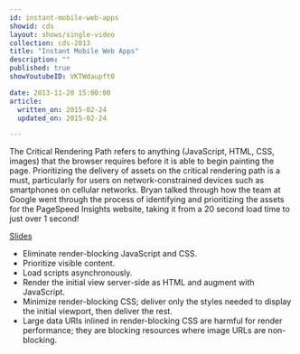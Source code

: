 ```yaml
---
id: instant-mobile-web-apps
showid: cds
layout: shows/single-video
collection: cds-2013
title: "Instant Mobile Web Apps"
description: ""
published: true
showYoutubeID: VKTWdaupft0

date: 2013-11-20 15:00:00
article:
  written_on: 2015-02-24
  updated_on: 2015-02-24

---
```


The Critical Rendering Path refers to anything (JavaScript, HTML, CSS, images) that the browser requires before it is able to begin painting the page. Prioritizing the delivery of assets on the critical rendering path is a must, particularly for users on network-constrained devices such as smartphones on cellular networks. Bryan talked through how the team at Google went through the process of identifying and prioritizing the assets for the PageSpeed Insights website, taking it from a 20 second load time to just over 1 second!

[Slides](https://docs.google.com/a/google.com/presentation/d/1z49qp03iXAJIkbXaMtCmWW_Pnnq-MzXGW139Xw8-paM/edit#slide=id.g1764b26cd_043)

+ Eliminate render-blocking JavaScript and CSS.
+ Prioritize visible content.
+ Load scripts asynchronously.
+ Render the initial view server-side as HTML and augment with JavaScript.
+ Minimize render-blocking CSS; deliver only the styles needed to display the initial viewport, then deliver the rest.
+ Large data URIs inlined in render-blocking CSS are harmful for render performance; they are blocking resources where image URLs are non-blocking.